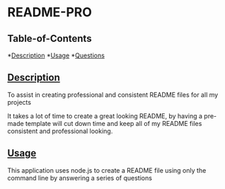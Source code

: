 # README-PRO

  ## Table-of-Contents
  *[Description](#description)
  *[Usage](#usage)
  *[Questions](#questions)

  ## [Description](#table-of-contents)

  To assist in creating professional and consistent README files for all my projects

  It takes a lot of time to create a great looking README, by having a pre-made template will cut down time and keep all of my README files consistent and professional looking.

  ## [Usage](#table-of-contents)

  This application uses node.js to create a README file using only the command line by answering a series of questions


